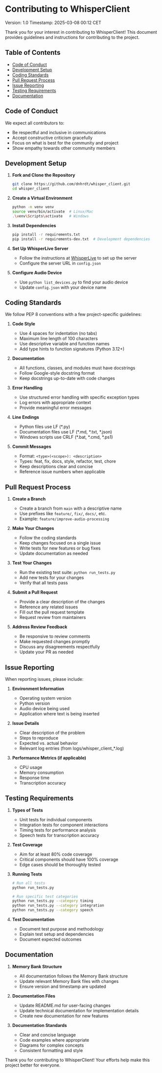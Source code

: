 # Contributing to WhisperClient
Version: 1.0
Timestamp: 2025-03-08 00:12 CET

Thank you for your interest in contributing to WhisperClient! This document provides guidelines and instructions for contributing to the project.

## Table of Contents
- [Code of Conduct](#code-of-conduct)
- [Development Setup](#development-setup)
- [Coding Standards](#coding-standards)
- [Pull Request Process](#pull-request-process)
- [Issue Reporting](#issue-reporting)
- [Testing Requirements](#testing-requirements)
- [Documentation](#documentation)

## Code of Conduct

We expect all contributors to:
- Be respectful and inclusive in communications
- Accept constructive criticism gracefully
- Focus on what is best for the community and project
- Show empathy towards other community members

## Development Setup

1. **Fork and Clone the Repository**
   ```bash
   git clone https://github.com/dnhrdt/whisper_client.git
   cd whisper_client
   ```

2. **Create a Virtual Environment**
   ```bash
   python -m venv venv
   source venv/bin/activate  # Linux/Mac
   .\venv\Scripts\activate   # Windows
   ```

3. **Install Dependencies**
   ```bash
   pip install -r requirements.txt
   pip install -r requirements-dev.txt  # Development dependencies
   ```

4. **Set Up WhisperLive Server**
   - Follow the instructions at [WhisperLive](https://github.com/collabora/WhisperLive) to set up the server
   - Configure the server URL in `config.json`

5. **Configure Audio Device**
   - Use `python list_devices.py` to find your audio device
   - Update `config.json` with your device name

## Coding Standards

We follow PEP 8 conventions with a few project-specific guidelines:

1. **Code Style**
   - Use 4 spaces for indentation (no tabs)
   - Maximum line length of 100 characters
   - Use descriptive variable and function names
   - Add type hints to function signatures (Python 3.12+)

2. **Documentation**
   - All functions, classes, and modules must have docstrings
   - Follow Google-style docstring format
   - Keep docstrings up-to-date with code changes

3. **Error Handling**
   - Use structured error handling with specific exception types
   - Log errors with appropriate context
   - Provide meaningful error messages

4. **Line Endings**
   - Python files use LF (*.py)
   - Documentation files use LF (*.md, *.txt, *.json)
   - Windows scripts use CRLF (*.bat, *.cmd, *.ps1)

5. **Commit Messages**
   - Format: `<type>(<scope>): <description>`
   - Types: feat, fix, docs, style, refactor, test, chore
   - Keep descriptions clear and concise
   - Reference issue numbers when applicable

## Pull Request Process

1. **Create a Branch**
   - Create a branch from `main` with a descriptive name
   - Use prefixes like `feature/`, `fix/`, `docs/`, etc.
   - Example: `feature/improve-audio-processing`

2. **Make Your Changes**
   - Follow the coding standards
   - Keep changes focused on a single issue
   - Write tests for new features or bug fixes
   - Update documentation as needed

3. **Test Your Changes**
   - Run the existing test suite: `python run_tests.py`
   - Add new tests for your changes
   - Verify that all tests pass

4. **Submit a Pull Request**
   - Provide a clear description of the changes
   - Reference any related issues
   - Fill out the pull request template
   - Request review from maintainers

5. **Address Review Feedback**
   - Be responsive to review comments
   - Make requested changes promptly
   - Discuss any disagreements respectfully
   - Update your PR as needed

## Issue Reporting

When reporting issues, please include:

1. **Environment Information**
   - Operating system version
   - Python version
   - Audio device being used
   - Application where text is being inserted

2. **Issue Details**
   - Clear description of the problem
   - Steps to reproduce
   - Expected vs. actual behavior
   - Relevant log entries (from logs/whisper_client_*.log)

3. **Performance Metrics (if applicable)**
   - CPU usage
   - Memory consumption
   - Response time
   - Transcription accuracy

## Testing Requirements

1. **Types of Tests**
   - Unit tests for individual components
   - Integration tests for component interactions
   - Timing tests for performance analysis
   - Speech tests for transcription accuracy

2. **Test Coverage**
   - Aim for at least 80% code coverage
   - Critical components should have 100% coverage
   - Edge cases should be thoroughly tested

3. **Running Tests**
   ```bash
   # Run all tests
   python run_tests.py
   
   # Run specific test categories
   python run_tests.py --category timing
   python run_tests.py --category integration
   python run_tests.py --category speech
   ```

4. **Test Documentation**
   - Document test purpose and methodology
   - Explain test setup and dependencies
   - Document expected outcomes

## Documentation

1. **Memory Bank Structure**
   - All documentation follows the Memory Bank structure
   - Update relevant Memory Bank files with changes
   - Ensure version and timestamp are updated

2. **Documentation Files**
   - Update README.md for user-facing changes
   - Update technical documentation for implementation details
   - Create new documentation for new features

3. **Documentation Standards**
   - Clear and concise language
   - Code examples where appropriate
   - Diagrams for complex concepts
   - Consistent formatting and style

Thank you for contributing to WhisperClient! Your efforts help make this project better for everyone.
